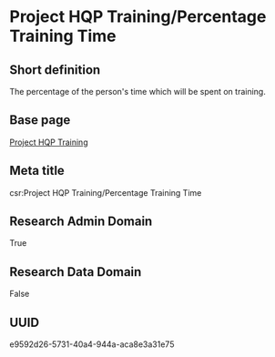 # Project HQP Training/Percentage Training Time
## Short definition
The percentage of the person's time which will be spent on training.
## Base page
[Project HQP Training](../../Objects/Project%20HQP%20Training.md)
## Meta title
csr:Project HQP Training/Percentage Training Time
## Research Admin Domain
True
## Research Data Domain
False
## UUID
e9592d26-5731-40a4-944a-aca8e3a31e75
